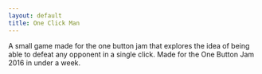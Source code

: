 ```yaml
---
layout: default
title: One Click Man
---
```

A small game made for the one button jam that explores the idea of being able to defeat any opponent in a single click. Made for the One Button Jam 2016 in under a week.
